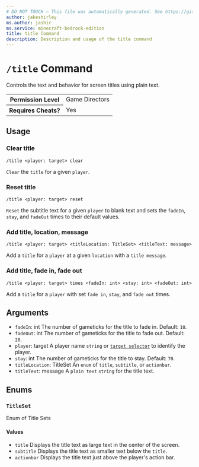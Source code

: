 ```yaml
---
# DO NOT TOUCH — This file was automatically generated. See https://github.com/mojang/minecraftapidocsgenerator to modify descriptions, examples, etc.
author: jakeshirley
ms.author: jashir
ms.service: minecraft-bedrock-edition
title: title Command
description: Description and usage of the title command
---
```

# `/title` Command
Controls the text and behavior for screen titles using plain text.

<table>
  <tr>
    <th>Permission Level</th>
    <td>Game Directors</td>
  </tr>
  <tr>
    <th>Requires Cheats?</th>
    <td>Yes</td>
  </tr>
</table>

## Usage
### Clear title
`/title <player: target> clear`

`Clear` the `title` for a given `player`.

### Reset title
`/title <player: target> reset`

`Reset` the subtitle text for a given `player` to blank text and sets the `fadeIn`, `stay`, and `fadeOut` times to their default values.

### Add title, location, message
`/title <player: target> <titleLocation: TitleSet> <titleText: message>`

Add a `title` for a `player` at a given `location` with a `title message`.

### Add title, fade in, fade out
`/title <player: target> times <fadeIn: int> <stay: int> <fadeOut: int>`

Add a `title` for a `player` with set `fade in`, `stay`, and `fade out` times.

## Arguments
- `fadeIn`: int
The number of gameticks for the title to fade in.
Default: `10`.
- `fadeOut`: int
The number of gameticks for the title to fade out.
Default: `20`.
- `player`: target
A player name `string` or [`target selector`](https://learn.microsoft.com/minecraft/creator/documents/commandsintroduction#target-selectors) to identify the player.
- `stay`: int
The number of gameticks for the title to stay.
Default: `70`.
- `titleLocation`: TitleSet
An `enum` of `title`, `subtitle`, or `actionbar`.
- `titleText`: message
A `plain text` `string`  for the title text.

## Enums
### `TitleSet`
Enum of Title Sets

#### Values
- `title`
Displays the title text as large text in the center of the screen.
- `subtitle`
Displays the title text as smaller text below the `title`.
- `actionbar`
Displays the title text just above the player's action bar.
